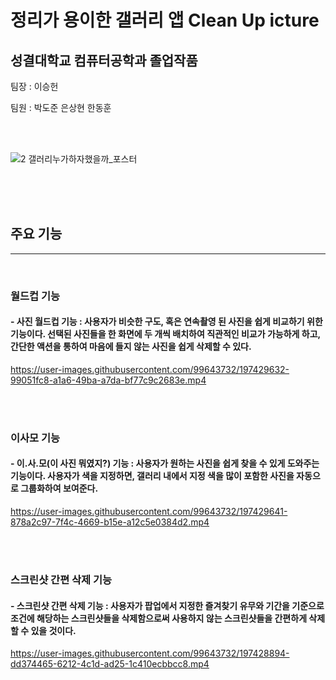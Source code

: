 <h1> 정리가 용이한 갤러리 앱 Clean Up icture </h1>

<h2>성결대학교 컴퓨터공학과 졸업작품</h2>
<p>팀장 : 이승헌</p>
<p>팀원 : 박도준 은상현 한동훈</p>
  <br>
  <br>

![2 갤러리누가하자했을까_포스터](https://user-images.githubusercontent.com/99643732/197427491-98bbeadd-43f9-4bbe-ab8a-bb07509d7160.jpg)

  <br><br><br>
  
  
## 주요 기능
<hr>
<br>
  
### 월드컵 기능
#### - 사진 월드컵 기능 : 사용자가 비슷한 구도, 혹은 연속촬영 된 사진을 쉽게 비교하기 위한 기능이다. 선택된 사진들을 한 화면에 두 개씩 배치하여 직관적인 비교가 가능하게 하고, 간단한 액션을 통하여 마음에 들지 않는 사진을 쉽게 삭제할 수 있다.



https://user-images.githubusercontent.com/99643732/197429632-99051fc8-a1a6-49ba-a7da-bf77c9c2683e.mp4


<br><br>
### 이사모 기능
#### - 이.사.모(이 사진 뭐였지?) 기능 : 사용자가 원하는 사진을 쉽게 찾을 수 있게 도와주는 기능이다. 사용자가 색을 지정하면, 갤러리 내에서 지정 색을 많이 포함한 사진을 자동으로 그룹화하여 보여준다. 



https://user-images.githubusercontent.com/99643732/197429641-878a2c97-7f4c-4669-b15e-a12c5e0384d2.mp4


<br><br>
### 스크린샷 간편 삭제 기능
#### - 스크린샷 간편 삭제 기능 : 사용자가 팝업에서 지정한 즐겨찾기 유무와 기간을 기준으로 조건에 해당하는 스크린샷들을 삭제함으로써 사용하지 않는 스크린샷들을 간편하게 삭제할 수 있을 것이다.

https://user-images.githubusercontent.com/99643732/197428894-dd374465-6212-4c1d-ad25-1c410ecbbcc8.mp4

